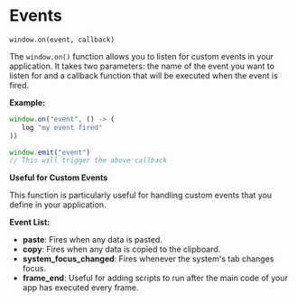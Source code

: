 # Events

`window.on(event, callback)`

The `window.on()` function allows you to listen for custom events in your application. It takes two parameters: the name of the event you want to listen for and a callback function that will be executed when the event is fired.

**Example:**

```javascript
window.on("event", () -> (
   log "my event fired"
))

window.emit("event")
// This will trigger the above callback
```

**Useful for Custom Events**

This function is particularly useful for handling custom events that you define in your application.

**Event List:**

* **paste**: Fires when any data is pasted.
* **copy**: Fires when any data is copied to the clipboard.
* **system\_focus\_changed**: Fires whenever the system's tab changes focus.
* **frame\_end**: Useful for adding scripts to run after the main code of your app has executed every frame.
